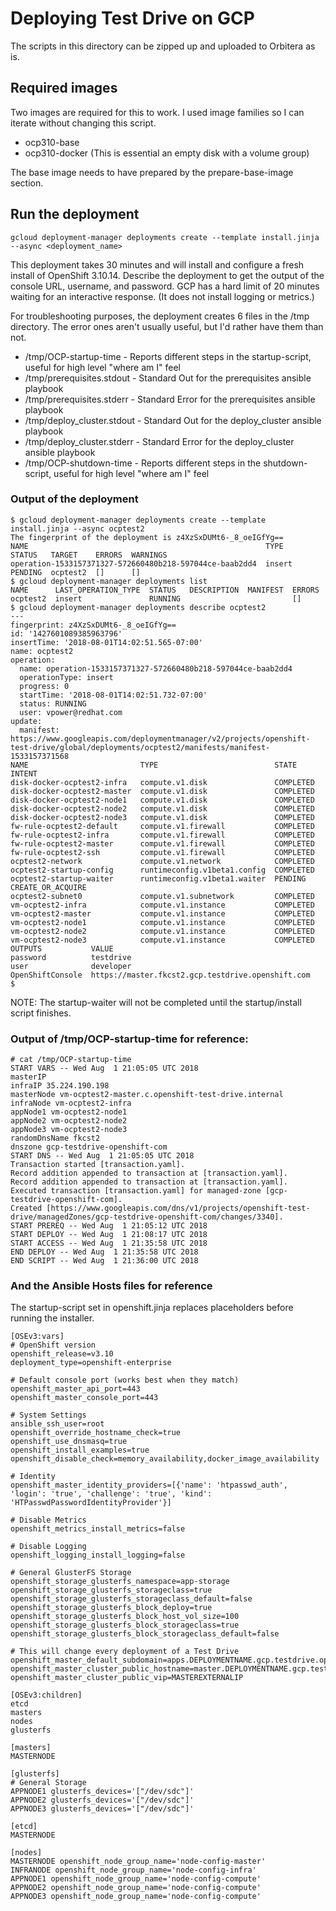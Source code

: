 # Deploying Test Drive on GCP

The scripts in this directory can be zipped up and uploaded to Orbitera as is.

## Required images

Two images are required for this to work. I used image families so I can iterate without changing this script.

* ocp310-base
* ocp310-docker (This is essential an empty disk with a volume group)

The base image needs to have prepared by the prepare-base-image section.

## Run the deployment

```
gcloud deployment-manager deployments create --template install.jinja --async <deployment_name>
```

This deployment takes 30 minutes and will install and configure a fresh install of OpenShift 3.10.14. Describe the deployment to get the output of the console URL, username, and password. GCP has a hard limit of 20 minutes waiting for an interactive response. (It does not install logging or metrics.)

For troubleshooting purposes, the deployment creates 6 files in the /tmp directory. The error ones aren't usually useful, but I'd rather have them than not.

* /tmp/OCP-startup-time - Reports different steps in the startup-script, useful for high level "where am I" feel
* /tmp/prerequisites.stdout - Standard Out for the prerequisites ansible playbook
* /tmp/prerequisites.stderr - Standard Error for the prerequisites ansible playbook
* /tmp/deploy_cluster.stdout - Standard Out for the deploy_cluster ansible playbook
* /tmp/deploy_cluster.stderr - Standard Error for the deploy_cluster ansible playbook
* /tmp/OCP-shutdown-time - Reports different steps in the shutdown-script, useful for high level "where am I" feel

### Output of the deployment
```
$ gcloud deployment-manager deployments create --template install.jinja --async ocptest2
The fingerprint of the deployment is z4XzSxDUMt6-_8_oeIGfYg==
NAME                                                     TYPE    STATUS   TARGET    ERRORS  WARNINGS
operation-1533157371327-572660480b218-597044ce-baab2dd4  insert  PENDING  ocptest2  []      []
$ gcloud deployment-manager deployments list
NAME      LAST_OPERATION_TYPE  STATUS   DESCRIPTION  MANIFEST  ERRORS
ocptest2  insert               RUNNING                         []
$ gcloud deployment-manager deployments describe ocptest2
---
fingerprint: z4XzSxDUMt6-_8_oeIGfYg==
id: '1427601089385963796'
insertTime: '2018-08-01T14:02:51.565-07:00'
name: ocptest2
operation:
  name: operation-1533157371327-572660480b218-597044ce-baab2dd4
  operationType: insert
  progress: 0
  startTime: '2018-08-01T14:02:51.732-07:00'
  status: RUNNING
  user: vpower@redhat.com
update:
  manifest: https://www.googleapis.com/deploymentmanager/v2/projects/openshift-test-drive/global/deployments/ocptest2/manifests/manifest-1533157371568
NAME                         TYPE                          STATE        INTENT
disk-docker-ocptest2-infra   compute.v1.disk               COMPLETED
disk-docker-ocptest2-master  compute.v1.disk               COMPLETED
disk-docker-ocptest2-node1   compute.v1.disk               COMPLETED
disk-docker-ocptest2-node2   compute.v1.disk               COMPLETED
disk-docker-ocptest2-node3   compute.v1.disk               COMPLETED
fw-rule-ocptest2-default     compute.v1.firewall           COMPLETED
fw-rule-ocptest2-infra       compute.v1.firewall           COMPLETED
fw-rule-ocptest2-master      compute.v1.firewall           COMPLETED
fw-rule-ocptest2-ssh         compute.v1.firewall           COMPLETED
ocptest2-network             compute.v1.network            COMPLETED
ocptest2-startup-config      runtimeconfig.v1beta1.config  COMPLETED
ocptest2-startup-waiter      runtimeconfig.v1beta1.waiter  PENDING      CREATE_OR_ACQUIRE
ocptest2-subnet0             compute.v1.subnetwork         COMPLETED
vm-ocptest2-infra            compute.v1.instance           COMPLETED
vm-ocptest2-master           compute.v1.instance           COMPLETED
vm-ocptest2-node1            compute.v1.instance           COMPLETED
vm-ocptest2-node2            compute.v1.instance           COMPLETED
vm-ocptest2-node3            compute.v1.instance           COMPLETED
OUTPUTS           VALUE
password          testdrive
user              developer
OpenShiftConsole  https://master.fkcst2.gcp.testdrive.openshift.com
$
```

NOTE: The startup-waiter will not be completed until the startup/install script finishes.

### Output of /tmp/OCP-startup-time for reference:
```
# cat /tmp/OCP-startup-time 
START VARS -- Wed Aug  1 21:05:05 UTC 2018
masterIP 
infraIP 35.224.190.198
masterNode vm-ocptest2-master.c.openshift-test-drive.internal
infraNode vm-ocptest2-infra
appNode1 vm-ocptest2-node1
appNode2 vm-ocptest2-node2
appNode3 vm-ocptest2-node3
randomDnsName fkcst2
dnszone gcp-testdrive-openshift-com
START DNS -- Wed Aug  1 21:05:05 UTC 2018
Transaction started [transaction.yaml].
Record addition appended to transaction at [transaction.yaml].
Record addition appended to transaction at [transaction.yaml].
Executed transaction [transaction.yaml] for managed-zone [gcp-testdrive-openshift-com].
Created [https://www.googleapis.com/dns/v1/projects/openshift-test-drive/managedZones/gcp-testdrive-openshift-com/changes/3340].
START PREREQ -- Wed Aug  1 21:05:12 UTC 2018
START DEPLOY -- Wed Aug  1 21:08:17 UTC 2018
START ACCESS -- Wed Aug  1 21:35:58 UTC 2018
END DEPLOY -- Wed Aug  1 21:35:58 UTC 2018
END SCRIPT -- Wed Aug  1 21:36:00 UTC 2018
```

### And the Ansible Hosts files for reference

The startup-script set in openshift.jinja replaces placeholders before running the installer.

```
[OSEv3:vars]
# OpenShift version
openshift_release=v3.10
deployment_type=openshift-enterprise

# Default console port (works best when they match)
openshift_master_api_port=443
openshift_master_console_port=443

# System Settings
ansible_ssh_user=root
openshift_override_hostname_check=true
openshift_use_dnsmasq=true
openshift_install_examples=true
openshift_disable_check=memory_availability,docker_image_availability

# Identity
openshift_master_identity_providers=[{'name': 'htpasswd_auth', 'login': 'true', 'challenge': 'true', 'kind': 'HTPasswdPasswordIdentityProvider'}]

# Disable Metrics
openshift_metrics_install_metrics=false

# Disable Logging
openshift_logging_install_logging=false

# General GlusterFS Storage
openshift_storage_glusterfs_namespace=app-storage
openshift_storage_glusterfs_storageclass=true
openshift_storage_glusterfs_storageclass_default=false
openshift_storage_glusterfs_block_deploy=true
openshift_storage_glusterfs_block_host_vol_size=100
openshift_storage_glusterfs_block_storageclass=true
openshift_storage_glusterfs_block_storageclass_default=false

# This will change every deployment of a Test Drive
openshift_master_default_subdomain=apps.DEPLOYMENTNAME.gcp.testdrive.openshift.com
openshift_master_cluster_public_hostname=master.DEPLOYMENTNAME.gcp.testdrive.openshift.com
openshift_master_cluster_public_vip=MASTEREXTERNALIP

[OSEv3:children]
etcd
masters
nodes
glusterfs

[masters]
MASTERNODE

[glusterfs]
# General Storage
APPNODE1 glusterfs_devices='["/dev/sdc"]'
APPNODE2 glusterfs_devices='["/dev/sdc"]'
APPNODE3 glusterfs_devices='["/dev/sdc"]'

[etcd]
MASTERNODE

[nodes]
MASTERNODE openshift_node_group_name='node-config-master'
INFRANODE openshift_node_group_name='node-config-infra'
APPNODE1 openshift_node_group_name='node-config-compute'
APPNODE2 openshift_node_group_name='node-config-compute'
APPNODE3 openshift_node_group_name='node-config-compute'
```

